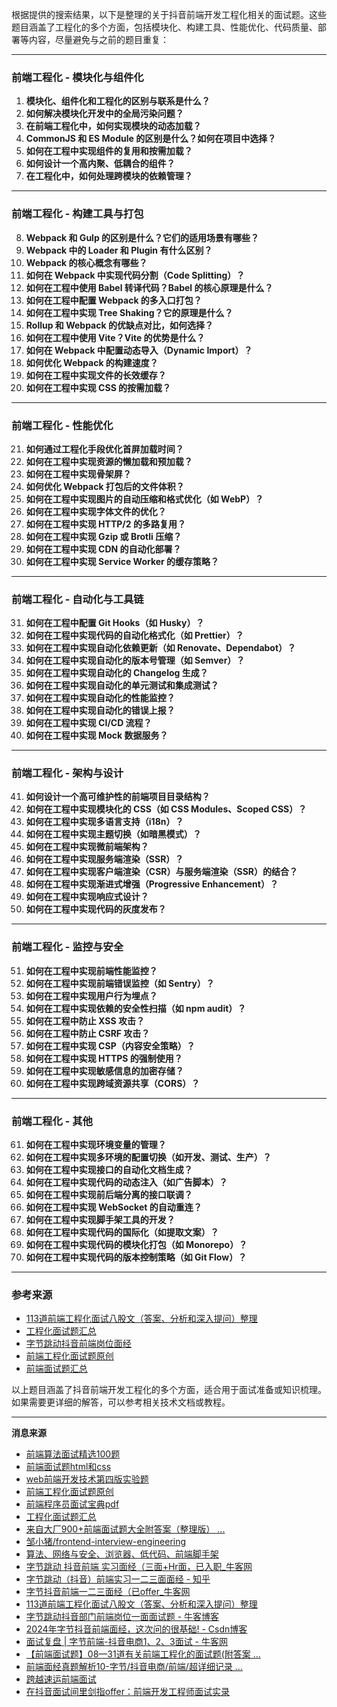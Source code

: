 根据提供的搜索结果，以下是整理的关于抖音前端开发工程化相关的面试题。这些题目涵盖了工程化的多个方面，包括模块化、构建工具、性能优化、代码质量、部署等内容，尽量避免与之前的题目重复：

---

### **前端工程化 - 模块化与组件化**
1. **模块化、组件化和工程化的区别与联系是什么？**
2. **如何解决模块化开发中的全局污染问题？**
3. **在前端工程化中，如何实现模块的动态加载？**
4. **CommonJS 和 ES Module 的区别是什么？如何在项目中选择？**
5. **如何在工程中实现组件的复用和按需加载？**
6. **如何设计一个高内聚、低耦合的组件？**
7. **在工程化中，如何处理跨模块的依赖管理？**

---

### **前端工程化 - 构建工具与打包**
8. **Webpack 和 Gulp 的区别是什么？它们的适用场景有哪些？**
9. **Webpack 中的 Loader 和 Plugin 有什么区别？**
10. **Webpack 的核心概念有哪些？**
11. **如何在 Webpack 中实现代码分割（Code Splitting）？**
12. **如何在工程中使用 Babel 转译代码？Babel 的核心原理是什么？**
13. **如何在工程中配置 Webpack 的多入口打包？**
14. **如何在工程中实现 Tree Shaking？它的原理是什么？**
15. **Rollup 和 Webpack 的优缺点对比，如何选择？**
16. **如何在工程中使用 Vite？Vite 的优势是什么？**
17. **如何在 Webpack 中配置动态导入（Dynamic Import）？**
18. **如何优化 Webpack 的构建速度？**
19. **如何在工程中实现文件的长效缓存？**
20. **如何在工程中实现 CSS 的按需加载？**

---

### **前端工程化 - 性能优化**
21. **如何通过工程化手段优化首屏加载时间？**
22. **如何在工程中实现资源的懒加载和预加载？**
23. **如何在工程中实现骨架屏？**
24. **如何优化 Webpack 打包后的文件体积？**
25. **如何在工程中实现图片的自动压缩和格式优化（如 WebP）？**
26. **如何在工程中实现字体文件的优化？**
27. **如何在工程中实现 HTTP/2 的多路复用？**
28. **如何在工程中实现 Gzip 或 Brotli 压缩？**
29. **如何在工程中实现 CDN 的自动化部署？**
30. **如何在工程中实现 Service Worker 的缓存策略？**

---

### **前端工程化 - 自动化与工具链**
31. **如何在工程中配置 Git Hooks（如 Husky）？**
32. **如何在工程中实现代码的自动化格式化（如 Prettier）？**
33. **如何在工程中实现自动化依赖更新（如 Renovate、Dependabot）？**
34. **如何在工程中实现自动化的版本号管理（如 Semver）？**
35. **如何在工程中实现自动化的 Changelog 生成？**
36. **如何在工程中实现自动化的单元测试和集成测试？**
37. **如何在工程中实现自动化的性能监控？**
38. **如何在工程中实现自动化的错误上报？**
39. **如何在工程中实现 CI/CD 流程？**
40. **如何在工程中实现 Mock 数据服务？**

---

### **前端工程化 - 架构与设计**
41. **如何设计一个高可维护性的前端项目目录结构？**
42. **如何在工程中实现模块化的 CSS（如 CSS Modules、Scoped CSS）？**
43. **如何在工程中实现多语言支持（i18n）？**
44. **如何在工程中实现主题切换（如暗黑模式）？**
45. **如何在工程中实现微前端架构？**
46. **如何在工程中实现服务端渲染（SSR）？**
47. **如何在工程中实现客户端渲染（CSR）与服务端渲染（SSR）的结合？**
48. **如何在工程中实现渐进式增强（Progressive Enhancement）？**
49. **如何在工程中实现响应式设计？**
50. **如何在工程中实现代码的灰度发布？**

---

### **前端工程化 - 监控与安全**
51. **如何在工程中实现前端性能监控？**
52. **如何在工程中实现前端错误监控（如 Sentry）？**
53. **如何在工程中实现用户行为埋点？**
54. **如何在工程中实现依赖的安全性扫描（如 npm audit）？**
55. **如何在工程中防止 XSS 攻击？**
56. **如何在工程中防止 CSRF 攻击？**
57. **如何在工程中实现 CSP（内容安全策略）？**
58. **如何在工程中实现 HTTPS 的强制使用？**
59. **如何在工程中实现敏感信息的加密存储？**
60. **如何在工程中实现跨域资源共享（CORS）？**

---

### **前端工程化 - 其他**
61. **如何在工程中实现环境变量的管理？**
62. **如何在工程中实现多环境的配置切换（如开发、测试、生产）？**
63. **如何在工程中实现接口的自动化文档生成？**
64. **如何在工程中实现代码的动态注入（如广告脚本）？**
65. **如何在工程中实现前后端分离的接口联调？**
66. **如何在工程中实现 WebSocket 的自动重连？**
67. **如何在工程中实现脚手架工具的开发？**
68. **如何在工程中实现代码的国际化（如提取文案）？**
69. **如何在工程中实现代码的模块化打包（如 Monorepo）？**
70. **如何在工程中实现代码的版本控制策略（如 Git Flow）？**

---

### **参考来源**
- [113道前端工程化面试八股文（答案、分析和深入提问）整理](https://blog.csdn.net/ocean2103/article/details/142679336)
- [工程化面试题汇总](https://juejin.cn/post/7206973995727765559)
- [字节跳动抖音前端岗位面经](https://www.nowcoder.com/discuss/353157534942961664)
- [前端工程化面试题原创](https://blog.csdn.net/kjc513/article/details/135113422)
- [前端面试题汇总](https://cloud.tencent.com/developer/article/1808157)

以上题目涵盖了抖音前端开发工程化的多个方面，适合用于面试准备或知识梳理。如果需要更详细的解答，可以参考相关技术文档或教程。

---
**消息来源**
- [前端算法面试精选100题](https://www.douyin.com/search/%E5%89%8D%E7%AB%AF%E7%AE%97%E6%B3%95%E9%9D%A2%E8%AF%95%E7%B2%BE%E9%80%89100%E9%A2%98)
- [前端面试题html和css](https://www.douyin.com/search/%E5%89%8D%E7%AB%AF%E9%9D%A2%E8%AF%95%E9%A2%98html%E5%92%8Ccss)
- [web前端开发技术第四版实验题](https://www.douyin.com/search/web%E5%89%8D%E7%AB%AF%E5%BC%80%E5%8F%91%E6%8A%80%E6%9C%AF%E7%AC%AC%E5%9B%9B%E7%89%88%E5%AE%9E%E9%AA%8C%E9%A2%98)
- [前端工程化面试题原创](https://blog.csdn.net/kjc513/article/details/135113422)
- [前端程序员面试宝典pdf](https://www.douyin.com/search/%E5%89%8D%E7%AB%AF%E7%A8%8B%E5%BA%8F%E5%91%98%E9%9D%A2%E8%AF%95%E5%AE%9D%E5%85%B8pdf)
- [工程化面试题汇总](https://juejin.cn/post/7206973995727765559)
- [来自大厂900+前端面试题大全附答案（整理版） ...](https://blog.csdn.net/2401_87546826/article/details/143940353)
- [邹小猪/frontend-interview-engineering](https://gitee.com/matthewzwh/frontend-interview-engineering/blob/master/%E5%B7%A5%E7%A8%8B%E5%8C%96%E9%9D%A2%E8%AF%95%E9%A2%98%E6%B1%87%E6%80%BB%EF%BC%88%E6%97%A0%E7%AD%94%E6%A1%88%E7%89%88%EF%BC%89.md)
- [算法、网络与安全、浏览器、低代码、前端脚手架](https://github.com/liangchaofei/fe-interview)
- [字节跳动 抖音前端 实习面经（三面+Hr面，已入职_牛客网](https://www.nowcoder.com/discuss/353159322232365056)
- [字节跳动（抖音）前端实习一二三面面经 - 知乎](https://zhuanlan.zhihu.com/p/266357283)
- [字节抖音前端一二三面经（已offer_牛客网](https://www.nowcoder.com/discuss/353157534942961664)
- [113道前端工程化面试八股文（答案、分析和深入提问）整理](https://blog.csdn.net/ocean2103/article/details/142679336)
- [字节跳动抖音部门前端岗位一面面试题 - 牛客博客](https://blog.nowcoder.net/n/440f7acb900e4792a57c1fa2a7fbbd1d)
- [2024年字节抖音前端面经，这次问的很基础! - Csdn博客](https://blog.csdn.net/qq_41625881/article/details/142904166)
- [面试复盘 | 字节前端-抖音电商1、2、3面试 - 牛客网](https://www.nowcoder.com/discuss/353158202621632512)
- [【前端面试题】08—31道有关前端工程化的面试题(附答案 ...](https://cloud.tencent.com/developer/article/1808157)
- [前端面经真题解析10-字节/抖音电商/前端/超详细记录 ...](https://blog.csdn.net/LangLiGeLangLang/article/details/131424007)
- [跨越速运前端面试](https://www.douyin.com/search/%E8%B7%A8%E8%B6%8A%E9%80%9F%E8%BF%90%E5%89%8D%E7%AB%AF%E9%9D%A2%E8%AF%95)
- [在抖音面试间里剑指offer：前端开发工程师面试实录](https://www.bytezonex.com/archives/7q2i6-V6.html)
